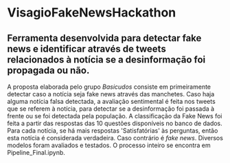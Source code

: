 # VisagioFakeNewsHackathon
## Ferramenta desenvolvida para detectar fake news e identificar através de tweets relacionados à notícia se a desinformação foi propagada ou não.
A proposta elaborada pelo grupo *Basicudos* consiste em primeiramente detectar caso a notícia seja fake news através das manchetes. Caso haja alguma notícia falsa detectada, a avaliação sentimental é feita nos tweets que se referem à notícia, para detectar se a desinformação foi passada à frente ou se foi detectada pela população.
A classificação da Fake News foi feita a partir das respostas das 10 questões disponíveis no banco de dados. Para cada notícia, se há mais respostas 'Satisfatórias' às perguntas, então esta notícia é considerada verdadeira. Caso contrário é *fake news*.
Diversos modelos foram avaliados e testados. O processo inteiro se encontra em Pipeline_Final.ipynb.
